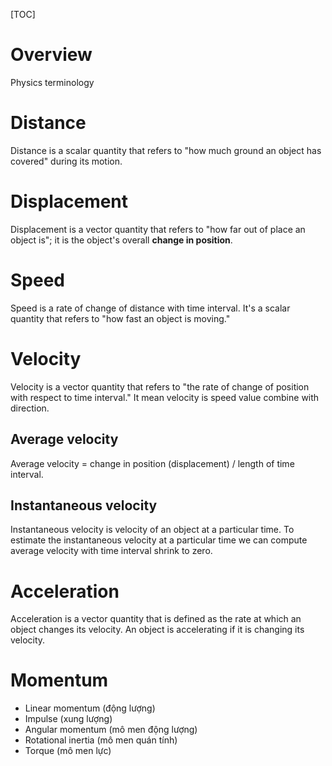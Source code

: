 [TOC]

# Overview
Physics terminology

# Distance
Distance is a scalar quantity that refers to "how much ground an object has covered" during its motion.

# Displacement
Displacement is a vector quantity that refers to "how far out of place an object is"; it is the object's overall **change in position**.

# Speed
Speed is a rate of change of distance with time interval. It's a scalar quantity that refers to "how fast an object is moving."

# Velocity
Velocity is a vector quantity that refers to "the rate of change of position with respect to time interval." It mean velocity is speed value combine with direction.

## Average velocity
Average velocity = change in position (displacement) / length of time interval.

## Instantaneous velocity
Instantaneous velocity is velocity of an object at a particular time. To estimate the instantaneous velocity at a particular time we can compute average velocity with time interval shrink to zero.

# Acceleration
Acceleration is a vector quantity that is defined as the rate at which an object changes its velocity. An object is accelerating if it is changing its velocity.

# Momentum

- Linear momentum (động lượng)
- Impulse (xung lượng)
- Angular momentum (mô men động lượng)
- Rotational inertia (mô men quán tính)
- Torque (mô men lực)
